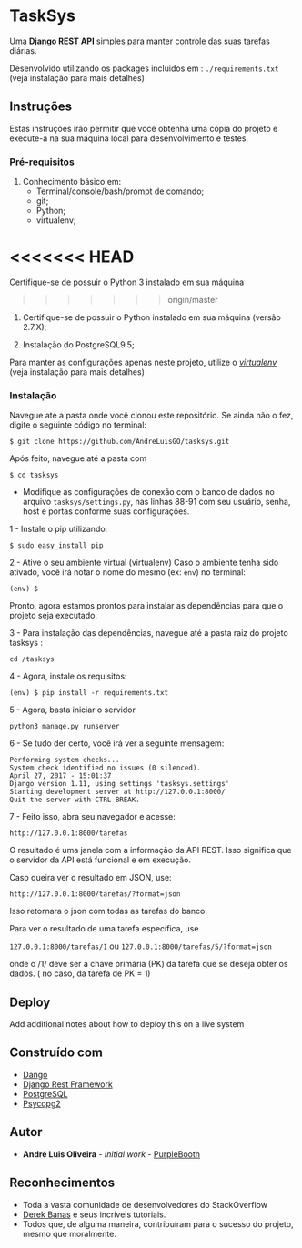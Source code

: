 # TaskSys

Uma **Django REST API** simples para manter controle das suas tarefas diárias.

Desenvolvido utilizando os packages incluidos em : `./requirements.txt` (veja instalação para mais detalhes)


## Instruções

Estas instruções irão permitir que você obtenha uma cópia do projeto e execute-a na sua máquina local para desenvolvimento e testes.

### Pré-requisitos

1.  Conhecimento básico em:
    * Terminal/console/bash/prompt de comando;
    * git;
    * Python;
    * virtualenv;


<<<<<<< HEAD
=======
Certifique-se de possuir o Python 3 instalado em sua máquina
>>>>>>> origin/master

1. Certifique-se de possuir o Python instalado em sua máquina (versão 2.7.X);

1. Instalação do PostgreSQL9.5;


Para manter as configurações apenas neste projeto, utilize o [*virtualenv*](https://virtualenv.pypa.io/en/stable/)  (veja instalação para mais detalhes)



### Instalação



Navegue até a pasta onde você clonou este repositório. Se ainda não o fez, digite o seguinte código no terminal:

```
$ git clone https://github.com/AndreLuisGO/tasksys.git
```
Após feito, navegue até a pasta com
```
$ cd tasksys
```

* Modifique as configurações de conexão com o banco de dados no arquivo  `tasksys/settings.py`, nas linhas 88-91 com seu usuário, senha, host e portas conforme suas configurações.




1 - Instale o pip utilizando:
```
$ sudo easy_install pip
```

2 - Ative o seu ambiente virtual (virtualenv)
Caso o ambiente tenha sido ativado, você irá notar o nome do mesmo (ex: `env`) no terminal:
```
(env) $
```

Pronto, agora estamos prontos para instalar as dependências para que o projeto seja executado.


3 - Para instalação das dependências, navegue até a pasta raiz do projeto tasksys :
```
cd /tasksys
```

4 - Agora, instale os requisitos:

```
(env) $ pip install -r requirements.txt
```

5 - Agora, basta iniciar o servidor

```
python3 manage.py runserver
```

6 - Se tudo der certo, você irá ver a seguinte mensagem:

```
Performing system checks...                                                                                                                                                                                                                     System check identified no issues (0 silenced).                                                                         April 27, 2017 - 15:01:37                                                                                               Django version 1.11, using settings 'tasksys.settings'                                                                  Starting development server at http://127.0.0.1:8000/                                                                   Quit the server with CTRL-BREAK.
```


7 - Feito isso, abra seu navegador e acesse:

`http://127.0.0.1:8000/tarefas`

O resultado é uma janela com a informação da API REST. Isso significa que o servidor da API está funcional e em execução.

 Caso queira ver o resultado em JSON, use:

`http://127.0.0.1:8000/tarefas/?format=json`

Isso retornara o json com todas as tarefas do banco.

Para ver o resultado de uma tarefa específica, use

`127.0.0.1:8000/tarefas/1`
ou
`127.0.0.1:8000/tarefas/5/?format=json`

onde o /1/ deve ser a chave primária (PK) da tarefa que se deseja obter os dados. ( no caso, da tarefa de PK = 1)

## Deploy

Add additional notes about how to deploy this on a live system

## Construído com

* [Dango](https://www.djangoproject.com/)
* [Django Rest Framework](www.django-rest-framework.org/)
* [PostgreSQL](https://www.postgresql.org/)
* [Psycopg2](http://initd.org/psycopg/)


## Autor

* **André Luis Oliveira** - *Initial work* - [PurpleBooth](https://github.com/AndreLuisGO)


## Reconhecimentos

* Toda a vasta comunidade de desenvolvedores do StackOverflow
* [Derek Banas](https://www.youtube.com/derekbanas) e seus incríveis tutoriais.
* Todos que, de alguma maneira, contribuíram para o sucesso do projeto, mesmo que moralmente.
